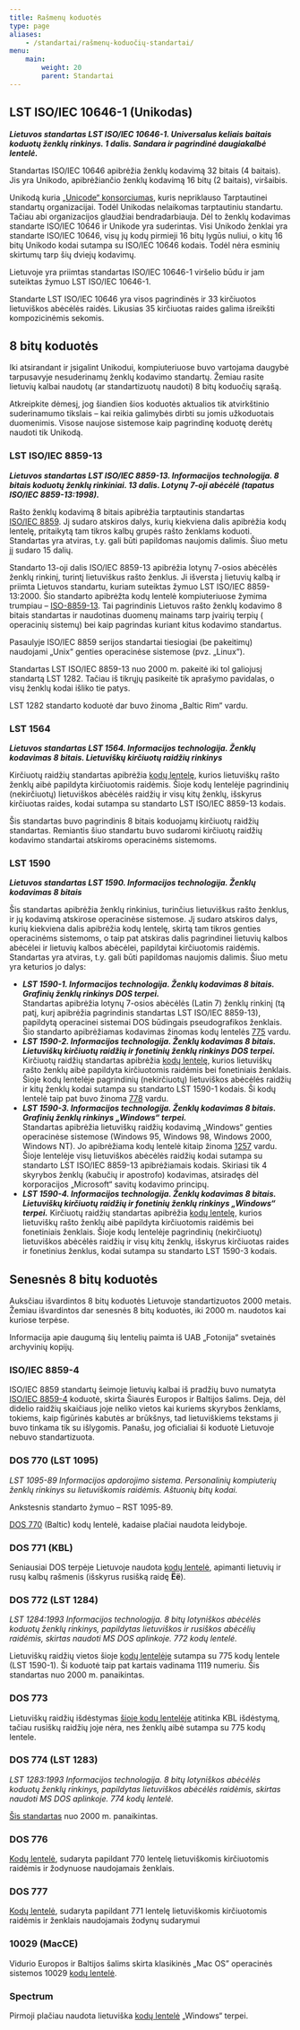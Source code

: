 ```yaml
---
title: Rašmenų koduotės
type: page
aliases:
    - /standartai/rašmenų-koduočių-standartai/
menu:
    main:
        weight: 20
        parent: Standartai
---
```


LST ISO/IEC 10646-1 (Unikodas)
------------------------------

**_Lietuvos standartas LST ISO/IEC 10646-1. Universalus keliais baitais koduotų ženklų rinkinys. 1 dalis. Sandara ir
pagrindinė daugiakalbė lentelė._**

Standartas ISO/IEC 10646 apibrėžia ženklų kodavimą 32 bitais (4 baitais). Jis yra Unikodo, apibrėžiančio ženklų kodavimą
16 bitų (2 baitais), viršaibis.

Unikodą kuria [„Unicode“ konsorciumas](http://www.unicode.org/), kuris nepriklauso Tarptautinei standartų organizacijai.
Todėl Unikodas nelaikomas tarptautiniu standartu. Tačiau abi organizacijos glaudžiai bendradarbiauja. Dėl to ženklų
kodavimas standarte ISO/IEC 10646 ir Unikode yra suderintas. Visi Unikodo ženklai yra standarte ISO/IEC 10646, visų jų
kodų pirmieji 16 bitų lygūs nuliui, o kitų 16 bitų Unikodo kodai sutampa su ISO/IEC 10646 kodais. Todėl nėra esminių
skirtumų tarp šių dviejų kodavimų.

Lietuvoje yra priimtas standartas ISO/IEC 10646-1 viršelio būdu ir jam suteiktas žymuo LST ISO/IEC 10646-1.

Standarte LST ISO/IEC 10646 yra visos pagrindinės ir 33 kirčiuotos lietuviškos abėcėlės raidės. Likusias 35 kirčiuotas
raides galima išreikšti kompozicinėmis sekomis.

8 bitų koduotės
---------------

Iki atsirandant ir įsigalint Unikodui, kompiuteriuose buvo vartojama daugybė tarpusavyje nesuderinamų ženklų kodavimo
standartų. Žemiau rasite lietuvių kalbai naudotų (ar standartizuotų naudoti) 8 bitų koduočių sąrašą.

Atkreipkite dėmesį, jog šiandien šios koduotės aktualios tik atvirkštinio suderinamumo tikslais – kai reikia galimybės
dirbti su jomis užkoduotais duomenimis. Visose naujose sistemose kaip pagrindinę koduotę derėtų naudoti tik Unikodą.

### LST ISO/IEC 8859-13

**_Lietuvos standartas LST ISO/IEC 8859-13. Informacijos technologija. 8 bitais koduotų ženklų rinkiniai. 13 dalis.
Lotynų 7-oji abėcėlė (tapatus ISO/IEC 8859-13:1998)._**

Rašto ženklų kodavimą 8 bitais apibrėžia tarptautinis
standartas [ISO/IEC 8859](https://en.wikipedia.org/wiki/ISO/IEC_8859 "Informacija apie ISO/IEC 8859 standartą (anglų k.)").
Jį sudaro atskiros dalys, kurių kiekviena dalis apibrėžia kodų lentelę, pritaikytą tam tikros kalbų grupės rašto
ženklams koduoti. Standartas yra atviras, t.y. gali būti papildomas naujomis dalimis. Šiuo metu jį sudaro 15 dalių.

Standarto 13-oji dalis ISO/IEC 8859-13 apibrėžia lotynų 7-osios abėcėlės ženklų rinkinį, turintį lietuviškus rašto
ženklus. Ji išversta į lietuvių kalbą ir priimta Lietuvos standartu, kuriam suteiktas žymuo LST ISO/IEC 8859-13:2000.
Šio standarto apibrėžta kodų lentelė kompiuteriuose žymima
trumpiau – [ISO-8859-13](8859-13.gif "Baltijos šalims skirta ISO 8859–13 kodų lentelė"). Tai
pagrindinis Lietuvos rašto ženklų kodavimo 8 bitais standartas ir naudotinas duomenų mainams tarp įvairių terpių (
operacinių sistemų) bei kaip pagrindas kuriant kitus kodavimo standartus.

Pasaulyje ISO/IEC 8859 serijos standartai tiesiogiai (be pakeitimų) naudojami „Unix“ genties operacinėse sistemose (pvz.
„Linux“).

Standartas LST ISO/IEC 8859-13 nuo 2000 m. pakeitė iki tol galiojusį standartą LST 1282. Tačiau iš tikrųjų pasikeitė tik
aprašymo pavidalas, o visų ženklų kodai išliko tie patys.

LST 1282 standarto koduotė dar buvo žinoma „Baltic Rim“ vardu.

### LST 1564

**_Lietuvos standartas LST 1564. Informacijos technologija. Ženklų kodavimas 8 bitais. Lietuviškų kirčiuotų raidžių
rinkinys_**

Kirčiuotų raidžių standartas apibrėžia [kodų lentelę](1564.gif "Standarto LST 1564 lentelė"),
kurios lietuviškų rašto ženklų aibė papildyta kirčiuotomis raidėmis. Šioje kodų lentelėje pagrindinių (nekirčiuotų)
lietuviškos abėcėlės raidžių ir visų kitų ženklų, išskyrus kirčiuotas raides, kodai sutampa su standarto LST ISO/IEC
8859-13 kodais.

Šis standartas buvo pagrindinis 8 bitais koduojamų kirčiuotų raidžių standartas. Remiantis šiuo standartu buvo sudaromi
kirčiuotų raidžių kodavimo standartai atskiroms operacinėms sistemoms.

### LST 1590

**_Lietuvos standartas LST 1590. Informacijos technologija. Ženklų kodavimas 8 bitais_**

Šis standartas apibrėžia ženklų rinkinius, turinčius lietuviškus rašto ženklus, ir jų kodavimą atskirose operacinėse
sistemose. Jį sudaro atskiros dalys, kurių kiekviena dalis apibrėžia kodų lentelę, skirtą tam tikros genties operacinėms
sistemoms, o taip pat atskiras dalis pagrindinei lietuvių kalbos abėcėlei ir lietuvių kalbos abėcėlei, papildytai
kirčiuotomis raidėmis. Standartas yra atviras, t.y. gali būti papildomas naujomis dalimis. Šiuo metu yra keturios jo
dalys:

* **_LST 1590-1. Informacijos technologija. Ženklų kodavimas 8 bitais. Grafinių ženklų rinkinys DOS terpei._**  
  Standartas apibrėžia lotynų 7-osios abėcėlės (Latin 7) ženklų rinkinį (tą patį, kurį apibrėžia pagrindinis standartas
  LST ISO/IEC 8859-13), papildytą operacinei sistemai DOS būdingais pseudografikos ženklais. Šio standarto apibrėžiamas
  kodavimas žinomas kodų lentelės [775](1590-1.gif "775 kodų lentelė (standartas LST 1590-1)") vardu.
* **_LST 1590-2. Informacijos technologija. Ženklų kodavimas 8 bitais. Lietuviškų kirčiuotų raidžių ir fonetinių ženklų
  rinkinys DOS terpei._** Kirčiuotų raidžių standartas
  apibrėžia [kodų lentelę](1590-2.gif "LST 1590-2 (Kirčiuotos raidės, DOS)"), kurios lietuviškų rašto ženklų aibė
  papildyta kirčiuotomis raidėmis bei fonetiniais ženklais. Šioje kodų lentelėje pagrindinių (nekirčiuotų) lietuviškos
  abėcėlės raidžių ir kitų ženklų kodai sutampa su standarto LST 1590-1 kodais. Ši kodų lentelė taip pat buvo
  žinoma [778](778.gif) vardu.
* **_LST 1590-3. Informacijos technologija. Ženklų kodavimas 8 bitais. Grafinių ženklų rinkinys „Windows“ terpei._**  
  Standartas apibrėžia lietuviškų raidžių kodavimą „Windows“ genties operacinėse sistemose (Windows 95, Windows 98,
  Windows 2000, Windows NT). Jo apibrėžiama kodų lentelė kitaip
  žinoma [1257](1590-3.gif "1257 kodų lentelė (standartas LST 1590-3)") vardu. Šioje lentelėje visų lietuviškos abėcėlės
  raidžių kodai sutampa su standarto LST ISO/IEC 8859-13 apibrėžiamais kodais. Skiriasi tik 4 skyrybos ženklų (kabučių
  ir apostrofo) kodavimas, atsiradęs dėl korporacijos „Microsoft“ savitų kodavimo principų.
* **_LST 1590-4. Informacijos technologija. Ženklų kodavimas 8 bitais. Lietuviškų kirčiuotų raidžių ir fonetinių ženklų
  rinkinys „Windows“ terpei._** Kirčiuotų raidžių standartas
  apibrėžia [kodų lentelę](1590-4.gif "LST 1590-4 (kirčiuotos raidės „Windows“)"), kurios lietuviškų rašto ženklų aibė
  papildyta kirčiuotomis raidėmis bei fonetiniais ženklais. Šioje kodų lentelėje pagrindinių (nekirčiuotų) lietuviškos
  abėcėlės raidžių ir visų kitų ženklų, išskyrus kirčiuotas raides ir fonetinius ženklus, kodai sutampa su standarto LST
  1590-3 kodais.

Senesnės 8 bitų koduotės
------------------------

Auksčiau išvardintos 8 bitų koduotės Lietuvoje standartizuotos 2000 metais. Žemiau išvardintos dar senesnės 8 bitų
koduotės, iki 2000 m. naudotos kai kuriose terpėse.

Informacija apie daugumą šių lentelių paimta iš UAB „Fotonija“ svetainės archyvinių kopijų.

### ISO/IEC 8859-4

ISO/IEC 8859 standartų šeimoje lietuvių kalbai iš pradžių buvo
numatyta [ISO/IEC 8859-4](8859-4.gif "Šiaurės Europos ir Baltijos šalims skirta ISO 8859-4 kodų lentelė") koduotė,
skirta Šiaurės Europos ir Baltijos šalims. Deja, dėl didelio raidžių skaičiaus joje neliko vietos kai kuriems skyrybos
ženklams, tokiems, kaip figūrinės kabutės ar brūkšnys, tad lietuviškiems tekstams ji buvo tinkama tik su išlygomis.
Panašu, jog oficialiai ši koduotė Lietuvoje nebuvo standartizuota.

### DOS 770 (LST 1095)

_LST 1095-89 Informacijos apdorojimo sistema. Personalinių kompiuterių ženklų rinkinys su lietuviškomis raidėmis.
Aštuonių bitų kodai._

Ankstesnis standarto žymuo – RST 1095-89.

[DOS 770](770.gif "770 kodų lentelė") (Baltic) kodų lentelė, kadaise plačiai naudota leidyboje.

### DOS 771 (KBL)

Seniausiai DOS terpėje Lietuvoje naudota [kodų lentelė](771.gif "771 (KBL) kodų lentelė"), apimanti lietuvių ir rusų
kalbų rašmenis (išskyrus rusišką raidę **Ёё**).

### DOS 772 (LST 1284)

_LST 1284:1993 Informacijos technologija. 8 bitų lotyniškos abėcėlės koduotų ženklų rinkinys, papildytas lietuviškos ir
rusiškos abėcėlių raidėmis, skirtas naudoti MS DOS aplinkoje. 772 kodų lentelė._

Lietuviškų raidžių vietos šioje [kodų lentelėje](772.gif) sutampa su 775 kodų lentele (LST 1590-1). Ši koduotė taip pat
kartais vadinama 1119 numeriu. Šis standartas nuo 2000 m. panaikintas.

### DOS 773

Lietuviškų raidžių išdėstymas [šioje kodų lentelėje](773.gif) atitinka KBL išdėstymą, tačiau rusiškų raidžių joje nėra,
nes ženklų aibė sutampa su 775 kodų lentele.

### DOS 774 (LST 1283)

_LST 1283:1993 Informacijos technologija. 8 bitų lotyniškos abėcėlės koduotų ženklų rinkinys, papildytas lietuviškos
abėcėlės raidėmis, skirtas naudoti MS DOS aplinkoje. 774 kodų lentelė._

[Šis standartas](774.gif) nuo 2000 m. panaikintas.

### DOS 776

[Kodų lentelė](776.png), sudaryta papildant 770 lentelę lietuviškomis kirčiuotomis raidėmis ir žodynuose naudojamais
ženklais.

### DOS 777

[Kodų lentelė](777.gif), sudaryta papildant 771 lentelę lietuviškomis kirčiuotomis raidėmis ir ženklais naudojamais
žodynų sudarymui

### 10029 (MacCE)

Vidurio Europos ir Baltijos šalims skirta klasikinės „Mac OS” operacinės sistemos 10029 [kodų lentelė](10029-k.gif).

### Spectrum

Pirmoji plačiau naudota lietuviška [kodų lentelė](spectrum.gif) „Windows“ terpei.
